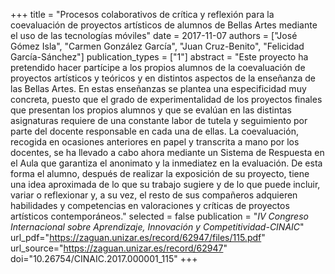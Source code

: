 +++
title = "Procesos colaborativos de crítica y reflexión para la coevaluación de proyectos artísticos de alumnos de Bellas Artes mediante el uso de las tecnologías móviles"
date = 2017-11-07
authors = ["José Gómez Isla", "Carmen González García", "Juan Cruz-Benito", "Felicidad García-Sánchez"]
publication_types = ["1"]
abstract = "Este proyecto ha pretendido hacer partícipe a los propios alumnos de la coevaluación de proyectos artísticos y teóricos y en distintos aspectos de la enseñanza de las Bellas Artes. En estas enseñanzas se plantea una especificidad muy concreta, puesto que el grado de experimentalidad de los proyectos finales que presentan los propios alumnos y que se evalúan en las distintas asignaturas requiere de una constante labor de tutela y seguimiento por parte del docente responsable en cada una de ellas. La coevaluación, recogida en ocasiones anteriores en papel y transcrita a mano por los docentes, se ha llevado a cabo ahora mediante un Sistema de Respuesta en el Aula que garantiza el anonimato y la inmediatez en la evaluación. De esta forma el alumno, después de realizar la exposición de su proyecto, tiene una idea aproximada de lo que su trabajo sugiere y de lo que puede incluir, variar o reflexionar y, a su vez, el resto de sus compañeros adquieren habilidades y competencias en valoraciones y críticas de proyectos artísticos contemporáneos."
selected = false
publication = "_IV Congreso Internacional sobre Aprendizaje, Innovación y Competitividad-CINAIC_"
url_pdf="https://zaguan.unizar.es/record/62947/files/115.pdf"
url_source="https://zaguan.unizar.es/record/62947"
doi="10.26754/CINAIC.2017.000001_115"
+++
